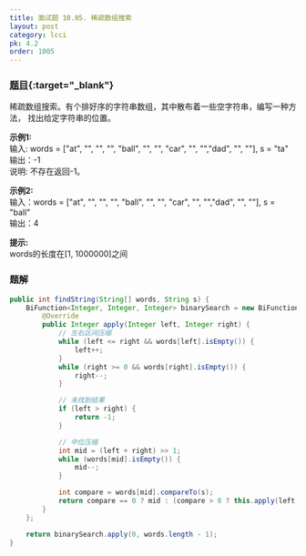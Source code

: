 ```yaml
---
title: 面试题 10.05. 稀疏数组搜索
layout: post
category: lcci
pk: 4.2
order: 1005
---
```


### [题目](https://leetcode-cn.com/sparse-array-search-lcci/){:target="_blank"}

稀疏数组搜索。有个排好序的字符串数组，其中散布着一些空字符串，编写一种方法，
找出给定字符串的位置。

**示例1:**  
输入: words = ["at", "", "", "", "ball", "", "", "car", "", "","dad", "", ""], s = "ta"  
输出：-1  
说明: 不存在返回-1。

**示例2:**  
输入：words = ["at", "", "", "", "ball", "", "", "car", "", "","dad", "", ""], s = "ball"  
输出：4

**提示:**  
words的长度在[1, 1000000]之间

### 题解

```java
public int findString(String[] words, String s) {
    BiFunction<Integer, Integer, Integer> binarySearch = new BiFunction<Integer, Integer, Integer>() {
        @Override
        public Integer apply(Integer left, Integer right) {
            // 左右区间压缩
            while (left <= right && words[left].isEmpty()) {
                left++;
            }
            while (right >= 0 && words[right].isEmpty()) {
                right--;
            }

            // 未找到结果
            if (left > right) {
                return -1;
            }

            // 中位压缩
            int mid = (left + right) >> 1;
            while (words[mid].isEmpty()) {
                mid--;
            }

            int compare = words[mid].compareTo(s);
            return compare == 0 ? mid : (compare > 0 ? this.apply(left, mid - 1) : this.apply(mid + 1, right));
        }
    };

    return binarySearch.apply(0, words.length - 1);
}
```